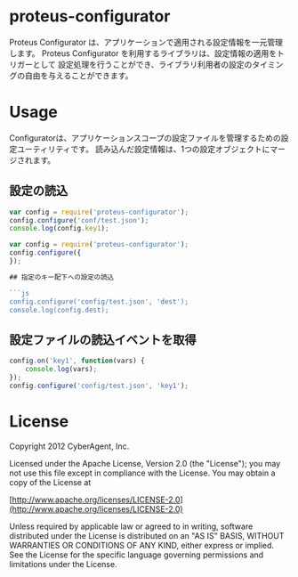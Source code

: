 proteus-configurator
==============================

Proteus Configurator は、アプリケーションで適用される設定情報を一元管理します。
Proteus Configurator を利用するライブラリは、設定情報の適用をトリガーとして
設定処理を行うことができ、ライブラリ利用者の設定のタイミングの自由を与えることができます。

# Usage

Configuratorは、アプリケーションスコープの設定ファイルを管理するための設定ユーティリティです。
読み込んだ設定情報は、1つの設定オブジェクトにマージされます。

## 設定の読込

```js
var config = require('proteus-configurator');
config.configure('conf/test.json');
console.log(config.key1);
```

```js
var config = require('proteus-configurator');
config.configure({
});

## 指定のキー配下への設定の読込

```js
config.configure('config/test.json', 'dest');
console.log(config.dest);
```

## 設定ファイルの読込イベントを取得

```js
config.on('key1', function(vars) {
	console.log(vars);
});
config.configure('config/test.json', 'key1');
```

# License

Copyright 2012 CyberAgent, Inc.

Licensed under the Apache License, Version 2.0 (the "License");
you may not use this file except in compliance with the License.
You may obtain a copy of the License at

[http://www.apache.org/licenses/LICENSE-2.0](http://www.apache.org/licenses/LICENSE-2.0)

Unless required by applicable law or agreed to in writing, software
distributed under the License is distributed on an "AS IS" BASIS,
WITHOUT WARRANTIES OR CONDITIONS OF ANY KIND, either express or implied.
See the License for the specific language governing permissions and
limitations under the License.

